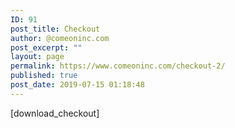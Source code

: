 ```yaml
---
ID: 91
post_title: Checkout
author: @comeoninc.com
post_excerpt: ""
layout: page
permalink: https://www.comeoninc.com/checkout-2/
published: true
post_date: 2019-07-15 01:18:48
---
```

[download_checkout]